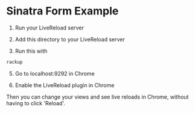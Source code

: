# Sinatra Form Example

1. Run your LiveReload server

2. Add this directory to your LiveReload server

4. Run this with

```bash
rackup
```

5. Go to localhost:9292 in Chrome

6. Enable the LiveReload plugin in Chrome

Then you can change your views and see live reloads in Chrome, without having to click 'Reload'.

